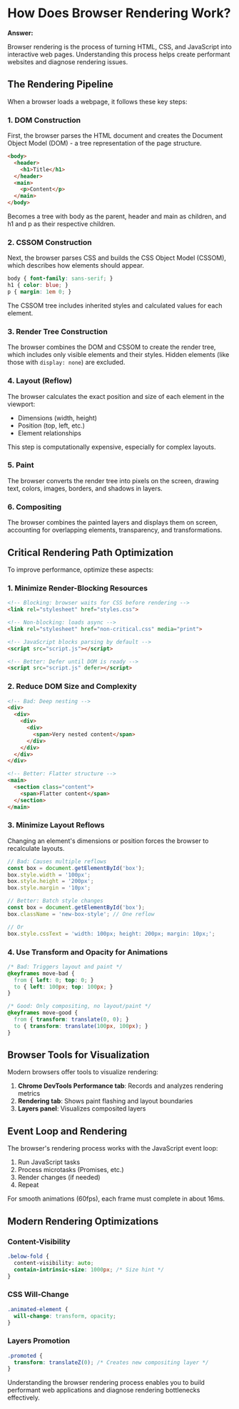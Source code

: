 # How Does Browser Rendering Work?

**Answer:**

Browser rendering is the process of turning HTML, CSS, and JavaScript into interactive web pages. Understanding this process helps create performant websites and diagnose rendering issues.

## The Rendering Pipeline

When a browser loads a webpage, it follows these key steps:

### 1. DOM Construction

First, the browser parses the HTML document and creates the Document Object Model (DOM) - a tree representation of the page structure.

```html
<body>
  <header>
    <h1>Title</h1>
  </header>
  <main>
    <p>Content</p>
  </main>
</body>
```

Becomes a tree with body as the parent, header and main as children, and h1 and p as their respective children.

### 2. CSSOM Construction

Next, the browser parses CSS and builds the CSS Object Model (CSSOM), which describes how elements should appear.

```css
body { font-family: sans-serif; }
h1 { color: blue; }
p { margin: 1em 0; }
```

The CSSOM tree includes inherited styles and calculated values for each element.

### 3. Render Tree Construction

The browser combines the DOM and CSSOM to create the render tree, which includes only visible elements and their styles. Hidden elements (like those with `display: none`) are excluded.

### 4. Layout (Reflow)

The browser calculates the exact position and size of each element in the viewport:

- Dimensions (width, height)
- Position (top, left, etc.)
- Element relationships

This step is computationally expensive, especially for complex layouts.

### 5. Paint

The browser converts the render tree into pixels on the screen, drawing text, colors, images, borders, and shadows in layers.

### 6. Compositing

The browser combines the painted layers and displays them on screen, accounting for overlapping elements, transparency, and transformations.

## Critical Rendering Path Optimization

To improve performance, optimize these aspects:

### 1. Minimize Render-Blocking Resources

```html
<!-- Blocking: browser waits for CSS before rendering -->
<link rel="stylesheet" href="styles.css">

<!-- Non-blocking: loads async -->
<link rel="stylesheet" href="non-critical.css" media="print">

<!-- JavaScript blocks parsing by default -->
<script src="script.js"></script>

<!-- Better: Defer until DOM is ready -->
<script src="script.js" defer></script>
```

### 2. Reduce DOM Size and Complexity

```html
<!-- Bad: Deep nesting -->
<div>
  <div>
    <div>
      <div>
        <span>Very nested content</span>
      </div>
    </div>
  </div>
</div>

<!-- Better: Flatter structure -->
<main>
  <section class="content">
    <span>Flatter content</span>
  </section>
</main>
```

### 3. Minimize Layout Reflows

Changing an element's dimensions or position forces the browser to recalculate layouts.

```javascript
// Bad: Causes multiple reflows
const box = document.getElementById('box');
box.style.width = '100px';
box.style.height = '200px';
box.style.margin = '10px';

// Better: Batch style changes
const box = document.getElementById('box');
box.className = 'new-box-style'; // One reflow

// Or
box.style.cssText = 'width: 100px; height: 200px; margin: 10px;';
```

### 4. Use Transform and Opacity for Animations

```css
/* Bad: Triggers layout and paint */
@keyframes move-bad {
  from { left: 0; top: 0; }
  to { left: 100px; top: 100px; }
}

/* Good: Only compositing, no layout/paint */
@keyframes move-good {
  from { transform: translate(0, 0); }
  to { transform: translate(100px, 100px); }
}
```

## Browser Tools for Visualization

Modern browsers offer tools to visualize rendering:

1. **Chrome DevTools Performance tab**: Records and analyzes rendering metrics
2. **Rendering tab**: Shows paint flashing and layout boundaries
3. **Layers panel**: Visualizes composited layers

## Event Loop and Rendering

The browser's rendering process works with the JavaScript event loop:

1. Run JavaScript tasks
2. Process microtasks (Promises, etc.)
3. Render changes (if needed)
4. Repeat

For smooth animations (60fps), each frame must complete in about 16ms.

## Modern Rendering Optimizations

### Content-Visibility

```css
.below-fold {
  content-visibility: auto;
  contain-intrinsic-size: 1000px; /* Size hint */
}
```

### CSS Will-Change

```css
.animated-element {
  will-change: transform, opacity;
}
```

### Layers Promotion

```css
.promoted {
  transform: translateZ(0); /* Creates new compositing layer */
}
```

Understanding the browser rendering process enables you to build performant web applications and diagnose rendering bottlenecks effectively.